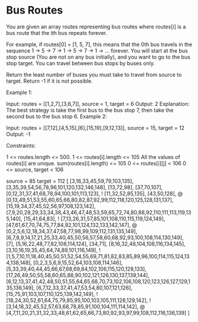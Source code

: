 # Bus Routes

You are given an array routes representing bus routes where routes[i] is a bus route that the ith bus repeats forever.

For example, if routes[0] = [1, 5, 7], this means that the 0th bus travels in the sequence 1 -> 5 -> 7 -> 1 -> 5 -> 7 -> 1 -> ... forever.
You will start at the bus stop source (You are not on any bus initially), and you want to go to the bus stop target. You can travel between bus stops by buses only.

Return the least number of buses you must take to travel from source to target. Return -1 if it is not possible.

 

Example 1:

Input: routes = [[1,2,7],[3,6,7]], source = 1, target = 6
Output: 2
Explanation: The best strategy is take the first bus to the bus stop 7, then take the second bus to the bus stop 6.
Example 2:

Input: routes = [[7,12],[4,5,15],[6],[15,19],[9,12,13]], source = 15, target = 12
Output: -1
 

 

Constraints:

1 <= routes.length <= 500.
1 <= routes[i].length <= 105
All the values of routes[i] are unique.
sum(routes[i].length) <= 105
0 <= routes[i][j] < 106
0 <= source, target < 106

source = 85
target = 112
[
    [3,16,33,45,59,79,103,135],
    [3,35,39,54,56,78,96,101,120,132,146,148],
    [13,72,98],
    [37,70,107],
    [0,12,31,37,41,68,78,94,100,101,113,123],
  !  [11,32,52,85,135],
    [43,50,128],
  @  [0,13,49,51,53,55,60,65,66,80,82,87,92,99,112,118,120,125,128,131,137],
    [15,19,34,37,45,52,56,97,108,123,142],
    [7,9,20,28,29,33,34,38,43,46,47,48,53,59,65,72,74,80,88,92,110,111,113,119,135,140],
    [15,41,64,83],
  !  [7,13,26,31,57,85,101,108,110,115,119,124,149],
    [47,61,67,70,74,75,77,84,92,101,124,132,133,142,147],
 @   [0,2,5,6,12,18,34,37,47,58,77,98,99,109,112,131,135,149],
    [6,7,8,9,14,17,21,25,33,40,45,50,56,57,58,60,68,92,93,100,108,114,130,149],
    [7],
    [5,16,22,48,77,82,108,114,124],
    [34,71],
    [8,16,32,48,104,108,116,134,145],
    [3,10,16,19,35,45,64,74,89,101,116,149],
  !  [1,5,7,10,11,18,40,45,50,51,52,54,55,69,71,81,82,83,85,89,96,100,114,115,124,134,138,148],
    [0,2,3,5,6,9,15,52,64,103,108,114,146],
    [5,33,39,40,44,45,66,67,68,69,84,102,106,115,120,128,133],
    [17,26,49,50,55,58,60,65,88,90,102,121,126,130,137,139,144],
    [6,12,13,37,41,42,48,50,51,55,64,65,68,70,73,102,106,108,120,123,126,127,129,135,136,149],
    [6,7,12,33,37,41,47,53,54,80,107,121,126],
    [15,75,91,103,107,110,125,139,142,149],
  !  [18,24,30,52,61,64,75,79,85,95,100,103,105,111,128,129,142],
  !  [3,14,18,32,45,52,57,63,68,78,85,91,100,104,111,114,142],
  @  [4,7,11,20,21,31,32,33,48,61,62,65,66,73,80,92,93,97,99,108,112,116,136,139]
]
